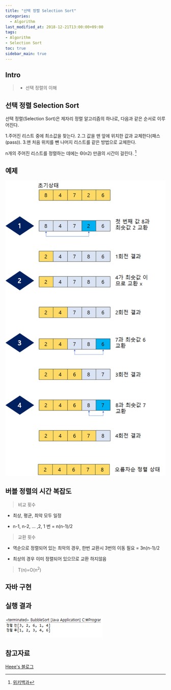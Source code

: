 ```yaml
---
title: "선택 정렬 Selection Sort"
categories: 
  - Algorithm
last_modified_at: 2018-12-21T13:00:00+09:00
tags:
- Algorithm
- Selection Sort
toc: true
sidebar_main: true
---
```


## Intro

> - 선택 정렬의 이해



## 선택 정렬 Selection Sort

선택 정렬(Selection Sort)은 제자리 정렬 알고리즘의 하나로, 다음과 같은 순서로 이루어진다.

1.주어진 리스트 중에 최소값을 찾는다.
2.그 값을 맨 앞에 위치한 값과 교체한다(패스(pass)).
3.맨 처음 위치를 뺀 나머지 리스트를 같은 방법으로 교체한다.

n개의 주어진 리스트를 정렬하는 데에는 Θ(n2) 만큼의 시간이 걸린다. [^1]

[^1]:[위키백과](https://ko.wikipedia.org/wiki/%EC%84%A0%ED%83%9D_%EC%A0%95%EB%A0%AC)


## 예제 

![1](https://github.com/lesslate/lesslate.github.io/blob/master/assets/img/Algorithm/SELECTION/1.png?raw=true)




## 버블 정렬의 시간 복잡도

>비교 횟수

* 최상, 평균, 최악 모두 일정

* n-1, n-2, ... ,2, 1 번 = n(n-1)/2

>교환 횟수

* 역순으로 정렬되어 있는 최악의 경우, 한번 교환시 3번의 이동 필요 = 3n(n-1)/2

* 최상의 경우 이미 정렬되어 있으므로 교환 하지않음


> T(n)=O(n<sup>2</sup>)



## 자바 구현

<script src="https://gist.github.com/lesslate/2473ea9f98f30dfdd94ea27f631b7d16.js"></script>

## 실행 결과

![2](https://github.com/lesslate/lesslate.github.io/blob/master/assets/img/Algorithm/bubble/2.png?raw=true)



## 참고자료


[Heee's 블로그](https://gmlwjd9405.github.io/2018/05/06/algorithm-selection-sort.html)

